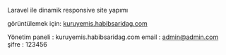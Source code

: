 Laravel ile dinamik responsive site yapımı

görüntülemek için: <a href="http://kuruyemis.habibsaridag.com/" target="_blank">kuruyemis.habibsaridag.com</a>

Yönetim paneli : kuruyemis.habibsaridag.com
email : admin@admin.com
şifre : 123456